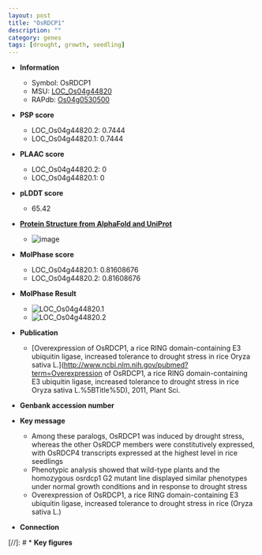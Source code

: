 ```yaml
---
layout: post
title: "OsRDCP1"
description: ""
category: genes
tags: [drought, growth, seedling]
---
```


* **Information**  
    + Symbol: OsRDCP1  
    + MSU: [LOC_Os04g44820](http://rice.plantbiology.msu.edu/cgi-bin/ORF_infopage.cgi?orf=LOC_Os04g44820)  
    + RAPdb: [Os04g0530500](http://rapdb.dna.affrc.go.jp/viewer/gbrowse_details/irgsp1?name=Os04g0530500)  

* **PSP score**  
    + LOC_Os04g44820.2: 0.7444 
    + LOC_Os04g44820.1: 0.7444 

* **PLAAC score**  
    + LOC_Os04g44820.2: 0 
    + LOC_Os04g44820.1: 0 

* **pLDDT score**
    + 65.42

* **[Protein Structure from AlphaFold and UniProt](https://www.uniprot.org/uniprotkb/Q7X7L7/entry#structure)**
    + ![image](https://ricepsp.github.io/images/Q7/AF-Q7X7L7-F1.png)

* **MolPhase score**
    + LOC_Os04g44820.1: 0.81608676
    + LOC_Os04g44820.2: 0.81608676

* **MolPhase Result**
    + ![LOC_Os04g44820.1](https://304243504.github.io/Pictures/LOC_Os04g/LOC_Os04g44820.1.png)
    + ![LOC_Os04g44820.2](https://304243504.github.io/Pictures/LOC_Os04g/LOC_Os04g44820.2.png)

* **Publication**  
    + [Overexpression of OsRDCP1, a rice RING domain-containing E3 ubiquitin ligase, increased tolerance to drought stress in rice Oryza sativa L.](http://www.ncbi.nlm.nih.gov/pubmed?term=Overexpression of OsRDCP1, a rice RING domain-containing E3 ubiquitin ligase, increased tolerance to drought stress in rice Oryza sativa L.%5BTitle%5D), 2011, Plant Sci.

* **Genbank accession number**  

* **Key message**  
    + Among these paralogs, OsRDCP1 was induced by drought stress, whereas the other OsRDCP members were constitutively expressed, with OsRDCP4 transcripts expressed at the highest level in rice seedlings
    + Phenotypic analysis showed that wild-type plants and the homozygous osrdcp1 G2 mutant line displayed similar phenotypes under normal growth conditions and in response to drought stress
    + Overexpression of OsRDCP1, a rice RING domain-containing E3 ubiquitin ligase, increased tolerance to drought stress in rice (Oryza sativa L.)

* **Connection**  

[//]: # * **Key figures**  



